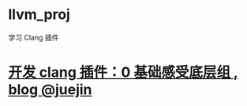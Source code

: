 # llvm_proj
学习 Clang 插件





# [开发 clang 插件：0 基础感受底层组  ,  blog @juejin](https://juejin.cn/post/7002263888628547592)